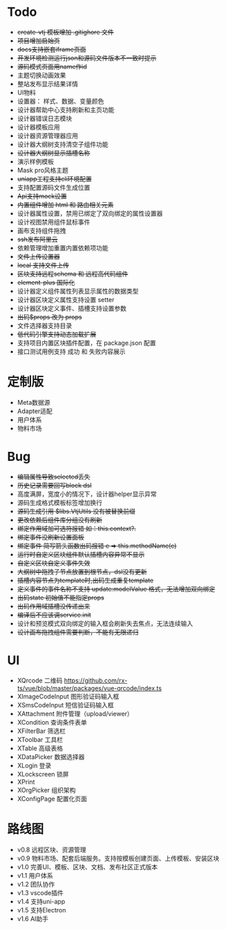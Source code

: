 # Todo

- ~~create-vtj 模板增加 .gitighore 文件~~
- ~~项目增加启始页~~
- ~~docs支持嵌套iframe页面~~
- ~~开发环境检测运行json和源码文件版本不一致时提示~~
- ~~源码模式页面用name作id~~
- 主题切换动画效果
- 整站发布显示结果详情
- UI物料
- 设置器： 样式、数据、变量颜色
- 设计器帮助中心支持刷新和主页功能
- 设计器错误日志模块
- 设计器模板应用
- 设计器资源管理器应用
- 设计器大纲树支持清空子组件功能
- ~~设计器大纲树显示插槽名称~~
- 演示样例模板
- Mask pro风格主题
- ~~uniapp工程支持cli环境配置~~
- 支持配置源码文件生成位置
- ~~Api支持mock设置~~
- ~~内置组件增加 html 和 路由相关元素~~
- 设计器属性设置，禁用已绑定了双向绑定的属性设置器
- 设计视图禁用组件鼠标事件
- 画布支持组件拖拽
- ~~ssh发布阿里云~~
- 依赖管理增加重置内置依赖项功能
- ~~文件上传设置器~~
- ~~local 支持文件上传~~
- ~~区块支持远程schema 和 远程高代码组件~~
- ~~element-plus 国际化~~
- 设计器定义组件属性列表显示属性的数据类型
- 设计器区块定义属性支持设置 setter
- 设计器区块定义事件、插槽支持设置参数
- ~~出码$props 改为 props~~
- 文件选择器支持目录
- ~~低代码引擎支持动态加载扩展~~
- 支持项目内置区块插件配置，在 package.json 配置
- 接口测试用例支持 成功 和 失败内容展示

# 定制版

- Meta数据源
- Adapter适配
- 用户体系
- 物料市场

# Bug

- ~~编辑属性导致selected丢失~~
- ~~历史记录需要回写block dsl~~
- 高度满屏，宽度小的情况下，设计器helper显示异常
- 源码生成格式模板标签增加换行
- ~~源码生成引用 $libs.VtjUtils 没有被替换前缀~~
- ~~更改依赖后组件库分组没有刷新~~
- ~~绑定作用域加可选符报错 如：this.context?.~~
- ~~绑定事件没刷新设置面板~~
- ~~绑定事件 简写箭头函数出码报错 e => this.methodName(e)~~
- ~~运行时自定义区块组件默认插槽内容异常不显示~~
- ~~自定义区块自定义事件失效~~
- ~~大纲树中拖拽子节点放置到根节点，dsl没有更新~~
- ~~插槽内容节点为template时,出码生成重复template~~
- ~~定义事件的事件名称不支持 update:modelValue 格式，无法增加双向绑定~~
- ~~出码state 初始值不能指定props~~
- ~~出码作用域插槽没传递出来~~
- ~~编译后不应该调service.init~~
- 设计和预览模式双向绑定的输入框会刷新失去焦点，无法连续输入
- ~~设计画布拖拽组件需要判断，不能有无限递归~~

# UI

- XQrcode 二维码 https://github.com/rx-ts/vue/blob/master/packages/vue-qrcode/index.ts
- XImageCodeInput 图形验证码输入框
- XSmsCodeInput 短信验证码输入框
- XAttachment 附件管理（upload/viewer）
- XCondition 查询条件表单
- XFilterBar 筛选栏
- XToolbar 工具栏
- XTable 高级表格
- XDataPicker 数据选择器
- XLogin 登录
- XLockscreen 锁屏
- XPrint
- XOrgPicker 组织架构
- XConfigPage 配置化页面

# 路线图

- v0.8 远程区块、资源管理
- v0.9 物料市场、配套后端服务。支持按模板创建页面、上传模板、安装区块
- v1.0 完善UI、模板、区块、文档、发布社区正式版本
- v1.1 用户体系
- v1.2 团队协作
- v1.3 vscode插件
- v1.4 支持uni-app
- v1.5 支持Electron
- v1.6 AI助手
